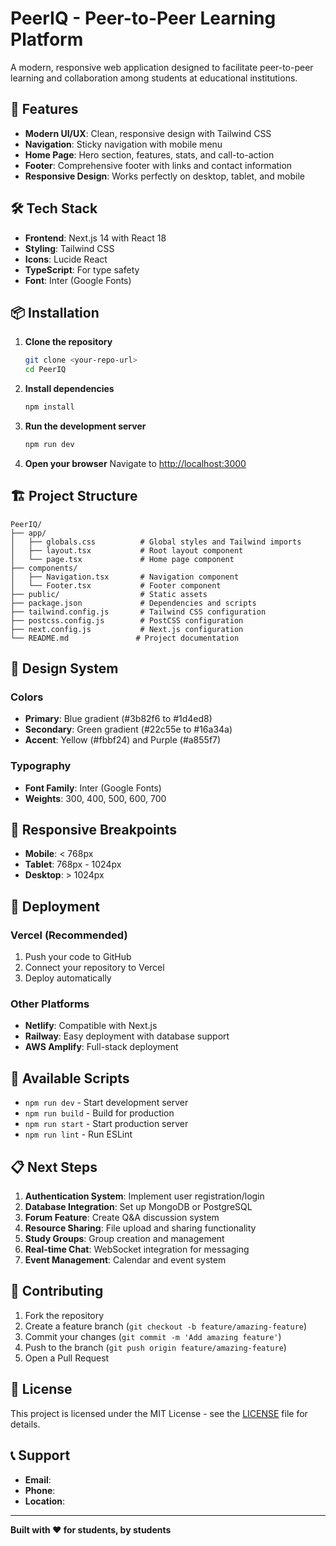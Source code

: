 # PeerIQ - Peer-to-Peer Learning Platform

A modern, responsive web application designed to facilitate peer-to-peer learning and collaboration among students at educational institutions.

## 🚀 Features

- **Modern UI/UX**: Clean, responsive design with Tailwind CSS
- **Navigation**: Sticky navigation with mobile menu
- **Home Page**: Hero section, features, stats, and call-to-action
- **Footer**: Comprehensive footer with links and contact information
- **Responsive Design**: Works perfectly on desktop, tablet, and mobile

## 🛠️ Tech Stack

- **Frontend**: Next.js 14 with React 18
- **Styling**: Tailwind CSS
- **Icons**: Lucide React
- **TypeScript**: For type safety
- **Font**: Inter (Google Fonts)

## 📦 Installation

1. **Clone the repository**
   ```bash
   git clone <your-repo-url>
   cd PeerIQ
   ```

2. **Install dependencies**
   ```bash
   npm install
   ```

3. **Run the development server**
   ```bash
   npm run dev
   ```

4. **Open your browser**
   Navigate to [http://localhost:3000](http://localhost:3000)

## 🏗️ Project Structure

```
PeerIQ/
├── app/
│   ├── globals.css          # Global styles and Tailwind imports
│   ├── layout.tsx           # Root layout component
│   └── page.tsx             # Home page component
├── components/
│   ├── Navigation.tsx       # Navigation component
│   └── Footer.tsx           # Footer component
├── public/                  # Static assets
├── package.json             # Dependencies and scripts
├── tailwind.config.js       # Tailwind CSS configuration
├── postcss.config.js        # PostCSS configuration
├── next.config.js           # Next.js configuration
└── README.md               # Project documentation
```

## 🎨 Design System

### Colors
- **Primary**: Blue gradient (#3b82f6 to #1d4ed8)
- **Secondary**: Green gradient (#22c55e to #16a34a)
- **Accent**: Yellow (#fbbf24) and Purple (#a855f7)

### Typography
- **Font Family**: Inter (Google Fonts)
- **Weights**: 300, 400, 500, 600, 700

## 📱 Responsive Breakpoints

- **Mobile**: < 768px
- **Tablet**: 768px - 1024px
- **Desktop**: > 1024px

## 🚀 Deployment

### Vercel (Recommended)
1. Push your code to GitHub
2. Connect your repository to Vercel
3. Deploy automatically

### Other Platforms
- **Netlify**: Compatible with Next.js
- **Railway**: Easy deployment with database support
- **AWS Amplify**: Full-stack deployment

## 🔧 Available Scripts

- `npm run dev` - Start development server
- `npm run build` - Build for production
- `npm run start` - Start production server
- `npm run lint` - Run ESLint

## 📋 Next Steps

1. **Authentication System**: Implement user registration/login
2. **Database Integration**: Set up MongoDB or PostgreSQL
3. **Forum Feature**: Create Q&A discussion system
4. **Resource Sharing**: File upload and sharing functionality
5. **Study Groups**: Group creation and management
6. **Real-time Chat**: WebSocket integration for messaging
7. **Event Management**: Calendar and event system

## 🤝 Contributing

1. Fork the repository
2. Create a feature branch (`git checkout -b feature/amazing-feature`)
3. Commit your changes (`git commit -m 'Add amazing feature'`)
4. Push to the branch (`git push origin feature/amazing-feature`)
5. Open a Pull Request

## 📄 License

This project is licensed under the MIT License - see the [LICENSE](LICENSE) file for details.

## 📞 Support

- **Email**: 
- **Phone**: 
- **Location**: 

---

**Built with ❤️ for students, by students** 
